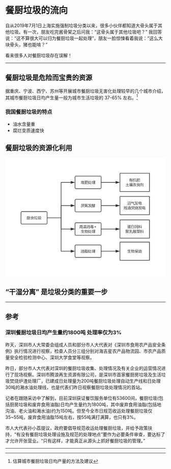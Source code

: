 # 餐厨垃圾的流向



自从2019年7月1日上海实施强制垃圾分类以来，很多小伙伴都知道大骨头属于其他垃圾。有一次，朋友吃完酱骨架之后问我：“这骨头属于其他垃圾吧？” 我回答说：“这不算很大可以归为餐厨垃圾一起处理”，朋友一脸惊悚看着我说：“这么大块骨头，猪也能啃？”

看来很多人对餐厨垃圾存在误解！



---



## 餐厨垃圾是危险而宝贵的资源

据重庆、宁波、西宁、苏州等开展城市餐厨垃圾无害化处理较早的几个城市介绍，其城市餐厨垃圾日均产生量一般为城市生活垃圾的 37-65% 左右。[^1]



### 我国餐厨垃圾的特点

- 油水含量重
- 腐烂变质速度快



## 餐厨垃圾的资源化利用

![](./images/厨余垃圾资源化.png)



## “干湿分离” 是垃圾分类的重要一步







---

## 参考

### 深圳餐厨垃圾日均产生量约1800吨 处理率仅为3%

昨天，深圳市人大常委会组成人员和部分市人大代表对《深圳市食用农产品安全条例》执行情况进行视察，检查人员分三组分别对海吉星农产品物流园、市农产品质量安全检验检测中心、深圳大学食堂等视察。

昨日，部分市人大代表对深圳的餐厨垃圾收集、处理情况及有关企业的运营情况进行了现场视察。深圳市腾浪再生资源有限公司，是深圳市首家餐厨房垃圾及生活垃圾焚烧炉渣处理厂，已建成日处理量为200吨餐厨垃圾处理自动生产线和日处理30吨的潲水油处理线，也是代表们昨日视察餐厨垃圾处理情况的首站。

记者在跟随采访中了解到，目前深圳获证餐饮服务单位有53600间，餐厨垃圾(包括厨房垃圾和废弃食用油脂)日均产生量约为1800吨，其中废弃食用油脂(包括地沟油、老火油和潲水油)约为150吨。但至今全市日规范收运处理餐厨垃圾仅35~55吨，废弃食用油脂15吨左右，按55吨满打满算，也只有3%。

市人大代表孙小荔提议，政府要倡导规范收运处理餐厨垃圾，并给予政策扶持，“有没有餐厨垃圾处理设施及规范的处理地点”要作为必要条件审查，要达标了才允许开张营业。“只有这样，才能真正从源头上抓好餐厨垃圾的管理。”



---



[^ 1]: 估算城市餐厨垃圾日均产量的方法及建议